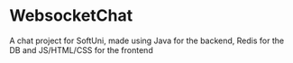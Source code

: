 # WebsocketChat
A chat project for SoftUni, made using Java for the backend, Redis for the DB and JS/HTML/CSS for the frontend
